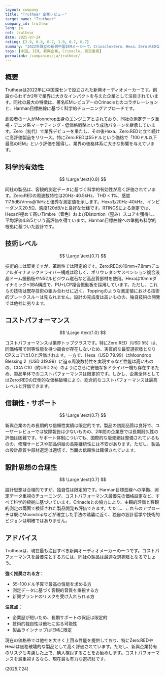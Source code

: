 ```yaml
---
layout: company
title: "Truthear 企業レビュー"
target_name: "Truthear"
company_id: truthear
lang: ja
ref: truthear
date: 2025-07-24
rating: [3.9, 0.8, 0.7, 1.0, 0.7, 0.7]
summary: "2022年設立の新興中国IEMメーカーで、Crinacle×Zero、Hexa、Zero:REDなど測定データに基づく高精度チューニングで大きな注目を集める。創設者にMoondrop出身エンジニアが含まれるとされ、Harman目標曲線準拠の低価格高性能IEMを次々と発表。Zero:RED（55ドル）は100ドル以下で最高のIEMと評価され、価格破壊的なコストパフォーマンスを実現。新興企業ながら既存メーカーの脅威となる存在です。"
tags: [中国, IEM, 新興企業, Crinacle, 測定重視]
permalink: /companies/ja/truthear/
---
```


## 概要

Truthearは2022年に中国深センで設立された新興オーディオメーカーです。創設からわずか2年で業界に大きなインパクトを与えた企業として注目されています。同社の最大の特徴は、著名IEMレビュアーのCrinacleとのコラボレーションと、Harman目標曲線に基づく科学的チューニングアプローチです。

創設者の一人がMoondrop出身のエンジニアとされており、同社の測定データ重視・アニメ系マーケティング・低価格戦略という成功パターンを継承しています。Zero（初代）で業界デビューを果たし、その後Hexa、Zero:REDと立て続けに高評価製品をリリース。特にZero:REDは55ドルという価格で「100ドル以下最高のIEM」という評価を獲得し、業界の価格体系に大きな影響を与えています。

## 科学的有効性

$$ \Large \text{0.8} $$

同社の製品は、客観的測定データに基づく科学的有効性が高く評価されています。Zero:REDの周波数特性は20Hz-40.5kHz、THD < 1%、感度117.5dB/Vrms@1kHzと優秀な測定値を示します。Hexaも20Hz-40kHz、インピーダンス20.5Ω、感度120dB/vと良好な仕様です。RTINGSによる測定では、Hexaが極めて高いTimbre（音色）およびDistortion（歪み）スコアを獲得し、平均評価4.8/5という高評価を得ています。Harman目標曲線への準拠も科学的根拠に基づいた設計です。

## 技術レベル

$$ \Large \text{0.7} $$

技術的には堅実ですが、革新性では限定的です。Zero:REDの10mm+7.8mmデュアルダイナミックドライバー構成は珍しく、ポリウレタンサスペンション複合液晶ドーム振動板やN52ルビジウム磁石など高品質部材を使用。Hexaは10mmダイナミック+3BA構成で、PU+LCP複合振動板を採用しています。ただし、これらの技術は既存技術の組み合わせに近く、Toppingのような測定値における技術的ブレークスルーは見られません。設計の完成度は高いものの、独自技術の開発では他社に劣ります。

## コストパフォーマンス

$$ \Large \text{1.0} $$

コストパフォーマンスは業界トップクラスです。特にZero:RED（USD 55）は、同価格帯で同等性能を持つ競合が存在しないため、実質的な最安選択肢となりCPスコアは1.0と評価されます。一方で、Hexa（USD 79.99）はMoondrop Blessing 2（USD 319.99）に迫る周波数特性を実現するなど性能は高いものの、CCA C10（約USD 25）のようにさらに安価な多ドライバー機も存在するため、製品単体でのコストパフォーマンスは限定的です。しかし、企業全体としてはZero:REDの圧倒的な価格破壊により、総合的なコストパフォーマンスは最高レベルと評価できます。

## 信頼性・サポート

$$ \Large \text{0.7} $$

新興企業のため長期的な信頼性実績は限定的です。製品の初期品質は良好で、ユーザーレビューでは故障報告は少ないものの、2年間の企業歴では長期耐久性の評価は困難です。サポート体制についても、国際的な販売網は整備されているものの、修理サービスや部品供給の長期継続性には不安があります。ただし、製品の設計品質や部材選定は適切で、当面の信頼性は確保されています。

## 設計思想の合理性

$$ \Large \text{0.7} $$

設計思想は合理的ですが、独自性は限定的です。Harman目標曲線への準拠、測定データ重視のチューニング、コストパフォーマンス最優先の価格設定など、すべて科学的根拠に基づいています。Crinacleとの協力により、主観的評価と客観的測定の両面で検証された製品開発も評価できます。ただし、これらのアプローチは既にMoondropなどが確立した手法の踏襲に近く、独自の設計哲学や技術的ビジョンは明確ではありません。

## アドバイス

Truthearは、現在最も注目すべき新興オーディオメーカーの一つです。コストパフォーマンスを最優先とする方には、同社の製品は最適な選択肢となるでしょう。

**強く推奨される方**：
- 55-100ドル予算で最高の性能を求める方
- 測定データに基づく客観的音質を重視する方
- 新興ブランドのリスクを受け入れられる方

**注意点**：
- 企業歴が短いため、長期サポートの保証は限定的
- 技術的独自性は他社に劣る可能性
- 製品ラインナップはIEMに限定

現在の価格帯では他社を大きく上回る性能を提供しており、特にZero:REDやHexaは価格破壊的な製品として高く評価されています。ただし、新興企業特有のリスクも考慮した上で、購入検討することをお勧めします。コストパフォーマンスを最重視するなら、現在最も有力な選択肢です。

(2025.7.24)